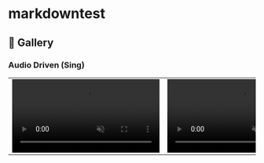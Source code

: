 # markdowntest

## &#x1F305; Gallery
### Audio Driven (Sing)

<table class="center">
    
<tr>
    <td width=50% style="border: none">
        <video controls loop src="https://cloud.video.taobao.com/vod/vs4L24EAm6IQ5zM3SbN5AyHCSqZIXwmuobrzqNztMRM.mp4" muted="false"></video>
    </td>
    <td width=50% style="border: none">
        <video controls loop src="https://cloud.video.taobao.com/vod/EzAVbp_ZC87wIosmphW0rxYxKSG13oxzghXG8nYaAKk.mp4" muted="false"></video>
    </td>
</tr>
